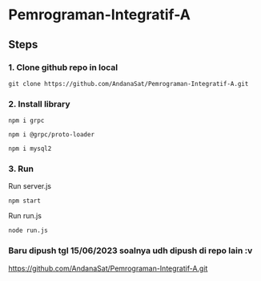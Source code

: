 # Pemrograman-Integratif-A

## Steps

### 1. Clone github repo in local
  ```git clone https://github.com/AndanaSat/Pemrograman-Integratif-A.git```

### 2. Install library
  ```npm i grpc```
  
  ```npm i @grpc/proto-loader```
  
  ```npm i mysql2```
  
### 3. Run
  Run server.js
  
  ```npm start```
  
  Run run.js
  
  ```node run.js```
  
  ### Baru dipush tgl 15/06/2023 soalnya udh dipush di repo lain :v 
  
  https://github.com/AndanaSat/Pemrograman-Integratif-A.git
